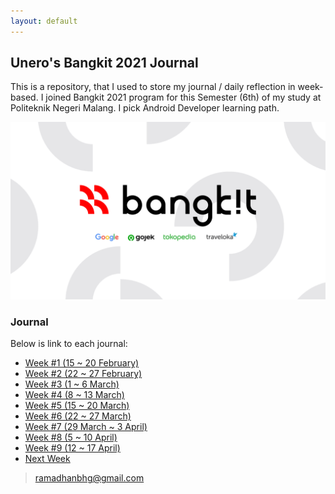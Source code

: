 ```yaml
---
layout: default
---
```


## Unero's Bangkit 2021 Journal

This is a repository, that I used to store my journal / daily reflection in week-based. I joined Bangkit 2021 program for this Semester (6th) of my study at Politeknik Negeri Malang. I pick Android Developer learning path.

![Bangkit 2021](assets/banner.png)

### Journal
Below is link to each journal:
* [Week #1 (15 ~ 20 February)](./journal/week1.md)
* [Week #2 (22 ~ 27 February)](./journal/week2.md)
* [Week #3 (1 ~ 6 March)](./journal/week3.md)
* [Week #4 (8 ~ 13 March)](./journal/week4.md)
* [Week #5 (15 ~ 20 March)](./journal/week5.md)
* [Week #6 (22 ~ 27 March)](./journal/week6.md)
* [Week #7 (29 March ~ 3 April)](./journal/week7.md)
* [Week #8 (5 ~ 10 April)](./journal/week8.md)
* [Week #9 (12 ~ 17 April)](./journal/week9.md)
* [Next Week]($Root?journal/week5.md)

> ramadhanbhg@gmail.com